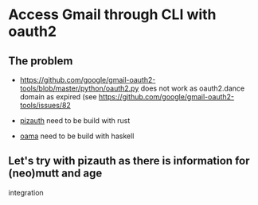 # Access Gmail through CLI with oauth2

## The problem 

- <https://github.com/google/gmail-oauth2-tools/blob/master/python/oauth2.py>
does not work as oauth2.dance domain as expired (see
<https://github.com/google/gmail-oauth2-tools/issues/82>

- [pizauth](https://github.com/ltratt/pizauth) need to be build with
  rust

- [oama](https://github.com/pdobsan/oama) need to be build with haskell


## Let's try with pizauth as there is information for (neo)mutt and age
integration




